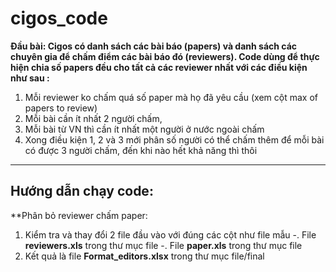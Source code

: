 # cigos_code
**Đầu bài: Cigos có danh sách các bài báo (papers) và danh sách các chuyên gia để chấm điểm các bài báo đó (reviewers). Code dùng để thực hiện chia số papers đều cho tất cả các reviewer nhất với các điều kiện như sau :**
1. Mỗi reviewer ko chấm quá số paper mà họ đã yêu cầu (xem cột max of papers to review)
2. Mỗi bài cần ít nhất 2 người chấm, 
3. Mỗi bài từ VN thì cần ít nhất một người ở nước ngoài chấm
4. Xong điều kiện 1, 2 và 3 mới phân số người có thể chấm thêm để mỗi bài có được 3 người chấm, đến khi nào hết khả năng thì thôi

***
## Hướng dẫn chạy code:
**Phân bỏ reviewer chấm paper:
1. Kiểm tra và thay đổi 2 file đầu vào với đúng các cột như file mẫu
-. File **reviewers.xls** trong thư mục file
-. File **paper.xls** trong thư mục file
2. Kết quả là file **Format_editors.xlsx** trong thư mục file/final
